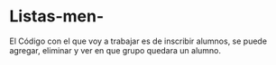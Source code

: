 # Listas-men-
El Código con el que voy a trabajar es de inscribir alumnos, se puede agregar, eliminar y ver en que grupo quedara un alumno. 
